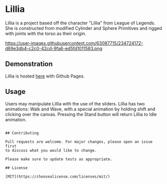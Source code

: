 # Lillia

Lillia is a project based off the character "Lillia" from League of Legends. She is constructed from modified Cylinder and Sphere Primitives and rigged with joints with the torso as their origin. 

https://user-images.githubusercontent.com/63087715/234724172-d69e3db4-c2c0-42cd-9fa6-ed5fd1011583.png

## Demonstration

Lillia is hosted [here](https://pip.pypa.io/en/stable/) with Github Pages.


## Usage

Users may manipulate Lillia with the use of the sliders. Lillia has two animations: Walk and Wave, with a special animation by holding shift and clicking over the canvas. Pressing the Stand button will return Lillia to Idle animation.
```

## Contributing

Pull requests are welcome. For major changes, please open an issue first
to discuss what you would like to change.

Please make sure to update tests as appropriate.

## License

[MIT](https://choosealicense.com/licenses/mit/)
